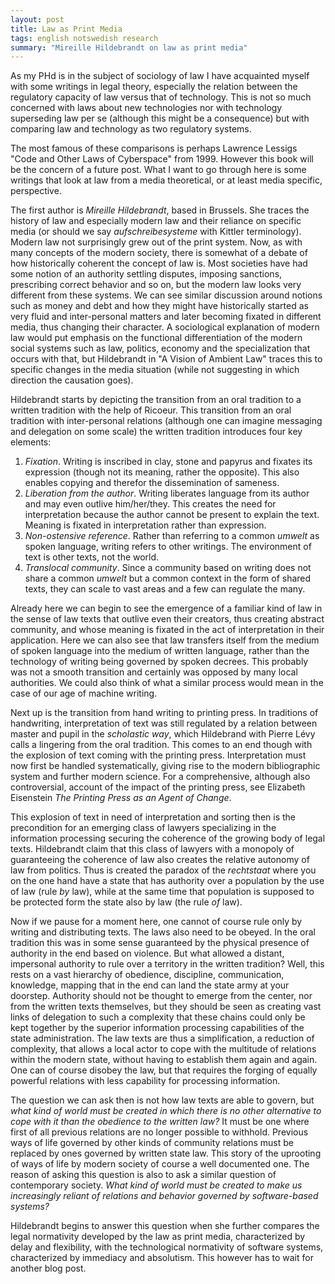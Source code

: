 ```yaml
--- 
layout: post
title: Law as Print Media
tags: english notswedish research
summary: "Mireille Hildebrandt on law as print media"
---
```


As my PHd is in the subject of sociology of law I have acquainted myself with some writings in legal theory, especially the relation between the regulatory capacity of law versus that of technology. This is not so much concerned with laws about new technologies nor with technology superseding law per se (although this might be a consequence) but with comparing law and technology as two regulatory systems. 

The most famous of these comparisons is perhaps Lawrence Lessigs "Code and Other Laws of Cyberspace" from 1999. However this book will be the concern of a future post. What I want to go through here is some writings that look at law from a media theoretical, or at least media specific, perspective.

The first author is *Mireille Hildebrandt*, based in Brussels. She traces the history of law and especially modern law and their reliance on specific media (or should we say *aufschreibesysteme* with Kittler terminology). Modern law not surprisingly grew out of the print system. Now, as with many concepts of the modern society, there is somewhat of a debate of how historically coherent the concept of law is. Most societies have had some notion of an authority settling disputes, imposing sanctions, prescribing correct behavior and so on, but the modern law looks very different from these systems. We can see similar discussion around notions such as money and debt and how they might have historically started as very fluid and inter-personal matters and later becoming fixated in different media, thus changing their character. A sociological explanation of modern law would put emphasis on the functional differentiation of the modern social systems such as law, politics, economy and the specialization that occurs with that, but Hildebrandt in "A Vision of Ambient Law" traces this to specific changes in the media situation (while not suggesting in which direction the causation goes). 

Hildebrandt starts by depicting the transition from an oral tradition to a written tradition with the help of Ricoeur. This transition from an oral tradition with inter-personal relations (although one can imagine messaging and delegation on some scale) the written tradition introduces four key elements:

1. *Fixation*. Writing is inscribed in clay, stone and papyrus and fixates its expression (though not its meaning, rather the opposite). This also enables copying and therefor the dissemination of sameness.
2. *Liberation from the author*. Writing liberates language from its author and may even outlive him/her/they. This creates the need for interpretation because the author cannot be present to explain the text. Meaning is fixated in interpretation rather than expression.
3. *Non-ostensive reference*. Rather than referring to a common *umwelt* as spoken language, writing refers to other writings. The environment of text is other texts, not the world.
4. *Translocal community*. Since a community based on writing does not share a common *umwelt* but a common context in the form of shared texts, they can scale to vast areas and a few can regulate the many.

Already here we can begin to see the emergence of a familiar kind of law in the sense of law texts that outlive even their creators, thus creating abstract community, and whose meaning is fixated in the act of interpretation in their application. Here we can also see that law transfers itself from the medium of spoken language into the medium of written language, rather than the technology of writing being governed by spoken decrees. This probably was not a smooth transition and certainly was opposed by many local authorities. We could also think of what a similar process would mean in the case of our age of machine writing.

Next up is the transition from hand writing to printing press. In traditions of handwriting, interpretation of text was still regulated by a relation between master and pupil in the *scholastic way*, which Hildebrand with Pierre Lévy calls a lingering from the oral tradition. This comes to an end though with the explosion of text coming with the printing press. Interpretation must now first be handled systematically, giving rise to the modern bibliographic system and further modern science. For a comprehensive, although also controversial, account of the impact of the printing press, see Elizabeth Eisenstein *The Printing Press as an Agent of Change*.

This explosion of text in need of interpretation and sorting then is the precondition for an emerging class of lawyers specializing in the information processing securing the coherence of the growing body of legal texts. Hildebrandt claim that this class of lawyers with a monopoly of guaranteeing the coherence of law also creates the relative autonomy of law from politics. Thus is created the paradox of the *rechtstaat* where you on the one hand have a state that has authority over a population by the use of law (rule *by* law), while at the same time that population is supposed to be protected form the state also by law (the rule *of* law).

Now if we pause for a moment here, one cannot of course rule only by writing and distributing texts. The laws also need to be obeyed. In the oral tradition this was in some sense guaranteed by the physical presence of authority in the end based on violence. But what allowed a distant, impersonal authority to rule over a territory in the written tradition? Well, this rests on a vast hierarchy of obedience, discipline, communication, knowledge, mapping that in the end can land the state army at your doorstep. Authority should not be thought to emerge from the center, nor from the written texts themselves, but they should be seen as creating vast links of delegation to such a complexity that these chains could only be kept together by the superior information processing capabilities of the state administration. The law texts are thus a simplification, a reduction of complexity, that allows a local actor to cope with the multitude of relations within the modern state, without having to establish them again and again. One can of course disobey the law, but that requires the forging of equally powerful relations with less capability for processing information.

The question we can ask then is not how law texts are able to govern, but *what kind of world must be created in which there is no other alternative to cope with it than the obedience to the written law?* It must be one where first of all previous relations are no longer possible to withhold. Previous ways of life governed by other kinds of community relations must be replaced by ones governed by written state law. This story of the uprooting of ways of life by modern society of course a well documented one. The reason of asking this question is also to ask a similar question of contemporary society. *What kind of world must be created to make us increasingly reliant of relations and behavior governed by software-based systems?*

Hildebrandt begins to answer this question when she further compares the legal normativity developed by the law as print media, characterized by delay and flexibility, with the technological normativity of software systems, characterized by immediacy and absolutism. This however has to wait for another blog post. 
